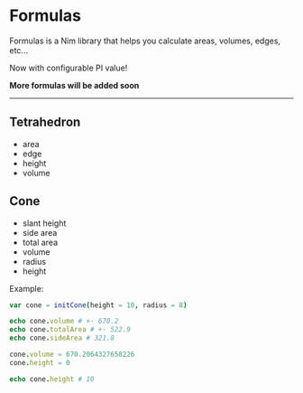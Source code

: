 <!--
  :Author: Thiago Navarro
  :Email: thiago@oxyoy.com

  **Created at:** 06/15/2021 12:48:52 Tuesday
  **Modified at:** 06/17/2021 09:49:46 AM Thursday

  ------------------------------------------------------------------------------

  readme
  ------------------------------------------------------------------------------
-->

# Formulas

Formulas is a Nim library that helps you calculate areas, volumes, edges, etc...

Now with configurable PI value!

**More formulas will be added soon**

----
## Tetrahedron

- area
- edge
- height
- volume

## Cone

- slant height
- side area
- total area
- volume
- radius
- height

Example:
```nim
var cone = initCone(height = 10, radius = 8)

echo cone.volume # +- 670.2
echo cone.totalArea # +- 522.9
echo cone.sideArea # 321.8

cone.volume = 670.2064327658226
cone.height = 0

echo cone.height # 10
```
